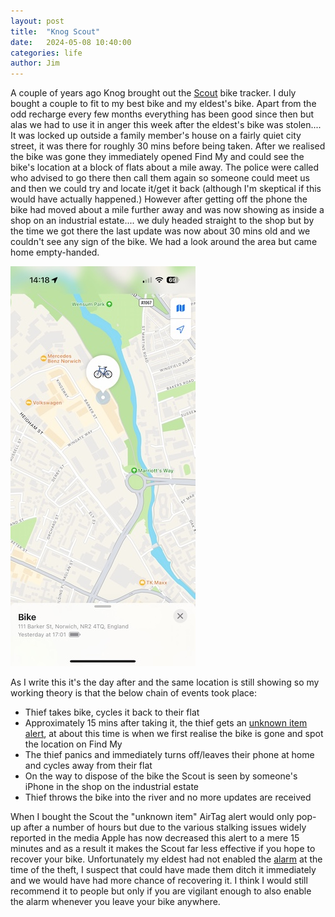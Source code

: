 ```yaml
---
layout: post
title:  "Knog Scout"
date:   2024-05-08 10:40:00
categories: life
author: Jim
---
```

A couple of years ago Knog brought out the [Scout](https://www.knog.com/products/scout) bike tracker. I duly bought a couple to fit to my best bike and my eldest's bike. Apart from the odd recharge every few months everything has been good since then but alas we had to use it in anger this week after the eldest's bike was stolen.... It was locked up outside a family member's house on a fairly quiet city street, it was there for roughly 30 mins before being taken. After we realised the bike was gone they immediately opened Find My and could see the bike's location at a block of flats about a mile away. The police were called who advised to go there then call them again so someone could meet us and then we could try and locate it/get it back (although I'm skeptical if this would have actually happened.) However after getting off the phone the bike had moved about a mile further away and was now showing as inside a shop on an industrial estate.... we duly headed straight to the shop but by the time we got there the last update was now about 30 mins old and we couldn't see any sign of the bike. We had a look around the area but came home empty-handed.  

![Find My](/assets/findmy.jpg)

As I write this it's the day after and the same location is still showing so my working theory is that the below chain of events took place:  

* Thief takes bike, cycles it back to their flat  
* Approximately 15 mins after taking it, the thief gets an [unknown item alert](https://support.apple.com/en-gb/119874), at about this time is when we first realise the bike is gone and spot the location on Find My  
* The thief panics and immediately turns off/leaves their phone at home and cycles away from their flat  
* On the way to dispose of the bike the Scout is seen by someone's iPhone in the shop on the industrial estate  
* Thief throws the bike into the river and no more updates are received  

When I bought the Scout the "unknown item" AirTag alert would only pop-up after a number of hours but due to the various stalking issues widely reported in the media Apple has now decreased this alert to a mere 15 minutes and as a result it makes the Scout far less effective if you hope to recover your bike. Unfortunately my eldest had not enabled the [alarm](https://youtu.be/s6wIHnOhaPg?feature=shared&t=604) at the time of the theft, I suspect that could have made them ditch it immediately and we would have had more chance of recovering it. I think I would still recommend it to people but only if you are vigilant enough to also enable the alarm whenever you leave your bike anywhere.  